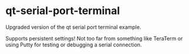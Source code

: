 # qt-serial-port-terminal
Upgraded version of the qt serial port terminal example.

Supports persistent settings!
Not too far from something like TeraTerm or using Putty for testing or debugging a serial connection.
